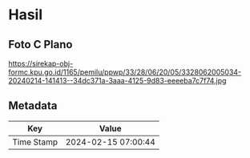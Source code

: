 # Hasil

## Foto C Plano

https://sirekap-obj-formc.kpu.go.id/1165/pemilu/ppwp/33/28/06/20/05/3328062005034-20240214-141413--34dc371a-3aaa-4125-9d83-eeeeba7c7f74.jpg


## Metadata

| Key        | Value               |
| ---------- | ------------------- |
| Time Stamp | 2024-02-15 07:00:44 |



